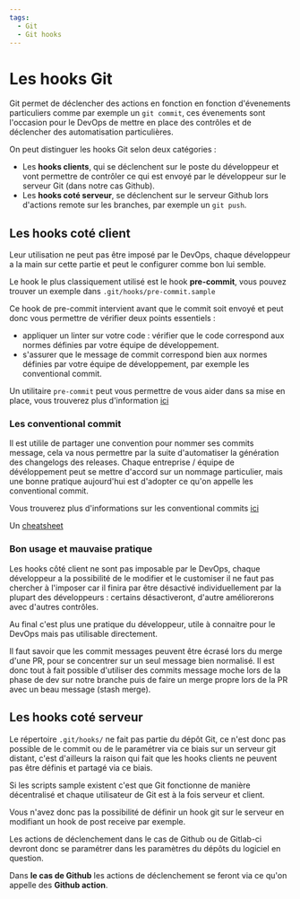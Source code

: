 ```yaml
---
tags:
  - Git
  - Git hooks
---
```


# Les hooks Git

Git permet de déclencher des actions en fonction en fonction d'évenements particuliers comme par exemple un `git commit`, ces évenements sont l'occasion pour le DevOps de mettre en place des contrôles et de déclencher des automatisation particulières.

On peut distinguer les hooks Git selon deux catégories :

- Les **hooks clients**, qui se déclenchent sur le poste du développeur et vont permettre de contrôler ce qui est envoyé par le développeur sur le serveur Git (dans notre cas Github).
- Les **hooks coté serveur**, se déclenchent sur le serveur Github lors d'actions remote sur les branches, par exemple un `git push`.

## Les hooks coté client

Leur utilisation ne peut pas être imposé par le DevOps, chaque développeur a la main sur cette partie et peut le configurer comme bon lui semble.

Le hook le plus classiquement utilisé est le hook **pre-commit**, vous pouvez trouver un exemple dans `.git/hooks/pre-commit.sample`

Ce hook de pre-commit intervient avant que le commit soit envoyé et peut donc vous permettre de vérifier deux points essentiels :

- appliquer un linter sur votre code : vérifier que le code correspond aux normes définies par votre équipe de développement.
- s'assurer que le message de commit correspond bien aux normes définies par votre équipe de développement, par exemple les conventional commit.

Un utilitaire `pre-commit` peut vous permettre de vous aider dans sa mise en place, vous trouverez plus d'information [ici](https://pre-commit.com/#intro)

### Les conventional commit

Il est utilile de partager une convention pour nommer ses commits message, cela va nous permettre par la suite d'automatiser la génération des changelogs des releases. Chaque entreprise / équipe de dévéloppement peut se mettre d'accord sur un nommage particulier, mais une bonne pratique aujourd'hui est d'adopter ce qu'on appelle les conventional commit.

Vous trouverez plus d'informations sur les conventional commits [ici](https://www.conventionalcommits.org/en/v1.0.0/)

Un [cheatsheet](https://gist.github.com/qoomon/5dfcdf8eec66a051ecd85625518cfd13)

### Bon usage et mauvaise pratique

Les hooks côté client ne sont pas imposable par le DevOps, chaque développeur a la possibilité de le modifier et le customiser il ne faut pas chercher à l'imposer car il finira par être désactivé individuellement par la plupart des développeurs : certains désactiveront, d'autre améliorerons avec d'autres contrôles.

Au final c'est plus une pratique du développeur, utile à connaitre pour le DevOps mais pas utilisable directement.

Il faut savoir que les commit messages peuvent être écrasé lors du merge d'une PR, pour se concentrer sur un seul message bien normalisé. Il est donc tout à fait possible d'utiliser des commits message moche lors de la phase de dev sur notre branche puis de faire un merge propre lors de la PR avec un beau message (stash merge).

## Les hooks coté serveur

Le répertoire `.git/hooks/` ne fait pas partie du dépôt Git, ce n'est donc pas possible de le commit ou de le paramétrer via ce biais sur un serveur git distant, c'est d'ailleurs la raison qui fait que les hooks clients ne peuvent pas être définis et partagé via ce biais.

Si les scripts sample existent c'est que Git fonctionne de manière décentralisé et chaque utilisateur de Git est à la fois serveur et client. 

Vous n'avez donc pas la possibilité de définir un hook git sur le serveur en modifiant un hook de post receive par exemple.

Les actions de déclenchement dans le cas de Github ou de Gitlab-ci devront donc se paramétrer dans les paramètres du dépôts du logiciel en question.

Dans **le cas de Github** les actions de déclenchement se feront via ce qu'on appelle des **Github action**.

